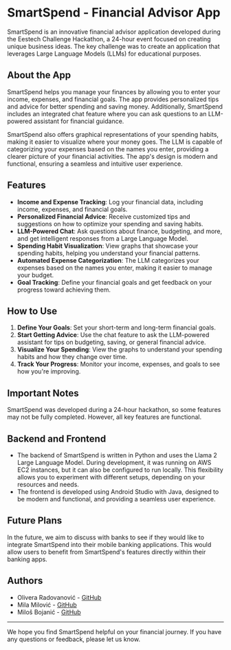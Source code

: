 # SmartSpend - Financial Advisor App

SmartSpend is an innovative financial advisor application developed during the Eestech Challenge Hackathon, a 24-hour event focused on creating unique business ideas. The key challenge was to create an application that leverages Large Language Models (LLMs) for educational purposes.

## About the App
SmartSpend helps you manage your finances by allowing you to enter your income, expenses, and financial goals. The app provides personalized tips and advice for better spending and saving money. Additionally, SmartSpend includes an integrated chat feature where you can ask questions to an LLM-powered assistant for financial guidance.

SmartSpend also offers graphical representations of your spending habits, making it easier to visualize where your money goes. The LLM is capable of categorizing your expenses based on the names you enter, providing a clearer picture of your financial activities. The app's design is modern and functional, ensuring a seamless and intuitive user experience.

## Features
- **Income and Expense Tracking**: Log your financial data, including income, expenses, and financial goals.
- **Personalized Financial Advice**: Receive customized tips and suggestions on how to optimize your spending and saving habits.
- **LLM-Powered Chat**: Ask questions about finance, budgeting, and more, and get intelligent responses from a Large Language Model.
- **Spending Habit Visualization**: View graphs that showcase your spending habits, helping you understand your financial patterns.
- **Automated Expense Categorization**: The LLM categorizes your expenses based on the names you enter, making it easier to manage your budget.
- **Goal Tracking**: Define your financial goals and get feedback on your progress toward achieving them.

## How to Use
1. **Define Your Goals**: Set your short-term and long-term financial goals.
2. **Start Getting Advice**: Use the chat feature to ask the LLM-powered assistant for tips on budgeting, saving, or general financial advice.
3. **Visualize Your Spending**: View the graphs to understand your spending habits and how they change over time.
4. **Track Your Progress**: Monitor your income, expenses, and goals to see how you're improving.

## Important Notes
SmartSpend was developed during a 24-hour hackathon, so some features may not be fully completed. However, all key features are functional.

## Backend and Frontend
- The backend of SmartSpend is written in Python and uses the Llama 2 Large Language Model. During development, it was running on AWS EC2 instances, but it can also be configured to run locally. This flexibility allows you to experiment with different setups, depending on your resources and needs.
- The frontend is developed using Android Studio with Java, designed to be modern and functional, and providing a seamless user experience.

## Future Plans
In the future, we aim to discuss with banks to see if they would like to integrate SmartSpend into their mobile banking applications. This would allow users to benefit from SmartSpend's features directly within their banking apps.

## Authors

- Olivera Radovanović - [GitHub](https://github.com/Olivera2708)
- Mila Milović - [GitHub](https://github.com/milamilovic)
- Miloš Bojanić - [GitHub](https://github.com/milosbojanic)

---

We hope you find SmartSpend helpful on your financial journey. If you have any questions or feedback, please let us know.
